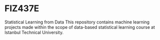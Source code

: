 # FIZ437E
Statistical Learning from Data
This repository contains machine learning projects made within the scope of data-based statistical learning course at Istanbul Technical University.
